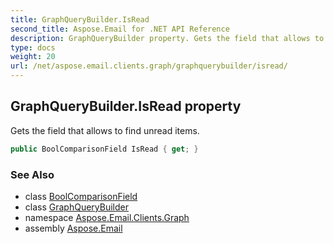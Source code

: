 ```yaml
---
title: GraphQueryBuilder.IsRead
second_title: Aspose.Email for .NET API Reference
description: GraphQueryBuilder property. Gets the field that allows to find unread items
type: docs
weight: 20
url: /net/aspose.email.clients.graph/graphquerybuilder/isread/
---
```

## GraphQueryBuilder.IsRead property

Gets the field that allows to find unread items.

```csharp
public BoolComparisonField IsRead { get; }
```

### See Also

* class [BoolComparisonField](../../../aspose.email.tools.search/boolcomparisonfield/)
* class [GraphQueryBuilder](../)
* namespace [Aspose.Email.Clients.Graph](../../graphquerybuilder/)
* assembly [Aspose.Email](../../../)


